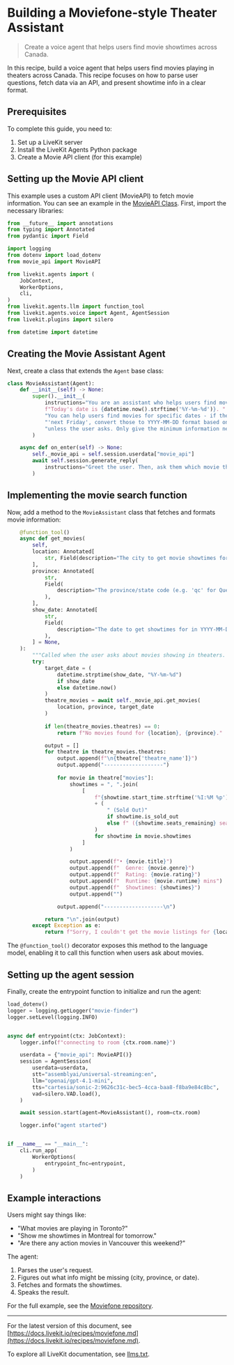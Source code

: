 # Building a Moviefone-style Theater Assistant

> Create a voice agent that helps users find movie showtimes across Canada.

In this recipe, build a voice agent that helps users find movies playing in theaters across Canada. This recipe focuses on how to parse user questions, fetch data via an API, and present showtime info in a clear format.

## Prerequisites

To complete this guide, you need to:

1. Set up a LiveKit server
2. Install the LiveKit Agents Python package
3. Create a Movie API client (for this example)

## Setting up the Movie API client

This example uses a custom API client (MovieAPI) to fetch movie information. You can see an example in the [MovieAPI Class](https://github.com/ShayneP/Moviefone/blob/main/movie_api.py). First, import the necessary libraries:

```python
from __future__ import annotations
from typing import Annotated
from pydantic import Field

import logging
from dotenv import load_dotenv
from movie_api import MovieAPI

from livekit.agents import (
    JobContext,
    WorkerOptions,
    cli,
)
from livekit.agents.llm import function_tool
from livekit.agents.voice import Agent, AgentSession
from livekit.plugins import silero

from datetime import datetime

```

## Creating the Movie Assistant Agent

Next, create a class that extends the `Agent` base class:

```python
class MovieAssistant(Agent):
    def __init__(self) -> None:
        super().__init__(
            instructions="You are an assistant who helps users find movies showing in Canada. "
            f"Today's date is {datetime.now().strftime('%Y-%m-%d')}. "
            "You can help users find movies for specific dates - if they use relative terms like 'tomorrow' or "
            "'next Friday', convert those to YYYY-MM-DD format based on today's date. Don't check anything "
            "unless the user asks. Only give the minimum information needed to answer the question the user asks.",
        )

    async def on_enter(self) -> None:
        self._movie_api = self.session.userdata["movie_api"]
        await self.session.generate_reply(
            instructions="Greet the user. Then, ask them which movie they'd like to see and which city and province they're in."
        )

```

## Implementing the movie search function

Now, add a method to the `MovieAssistant` class that fetches and formats movie information:

```python
    @function_tool()
    async def get_movies(
        self,
        location: Annotated[
            str, Field(description="The city to get movie showtimes for")
        ],
        province: Annotated[
            str,
            Field(
                description="The province/state code (e.g. 'qc' for Quebec, 'on' for Ontario)"
            ),
        ],
        show_date: Annotated[
            str,
            Field(
                description="The date to get showtimes for in YYYY-MM-DD format. If not provided, defaults to today."
            ),
        ] = None,
    ):
        """Called when the user asks about movies showing in theaters. Returns the movies showing in the specified location for the given date."""
        try:
            target_date = (
                datetime.strptime(show_date, "%Y-%m-%d")
                if show_date
                else datetime.now()
            )
            theatre_movies = await self._movie_api.get_movies(
                location, province, target_date
            )
            
            if len(theatre_movies.theatres) == 0:
                return f"No movies found for {location}, {province}."

            output = []
            for theatre in theatre_movies.theatres:
                output.append(f"\n{theatre['theatre_name']}")
                output.append("-------------------")
                
                for movie in theatre["movies"]:
                    showtimes = ", ".join(
                        [
                            f"{showtime.start_time.strftime('%I:%M %p').lstrip('0')}"
                            + (
                                " (Sold Out)"
                                if showtime.is_sold_out
                                else f" ({showtime.seats_remaining} seats)"
                            )
                            for showtime in movie.showtimes
                        ]
                    )

                    output.append(f"• {movie.title}")
                    output.append(f"  Genre: {movie.genre}")
                    output.append(f"  Rating: {movie.rating}")
                    output.append(f"  Runtime: {movie.runtime} mins")
                    output.append(f"  Showtimes: {showtimes}")
                    output.append("")

                output.append("-------------------\n")

            return "\n".join(output)
        except Exception as e:
            return f"Sorry, I couldn't get the movie listings for {location}. Please check the city and province/state names and try again."

```

The `@function_tool()` decorator exposes this method to the language model, enabling it to call this function when users ask about movies.

## Setting up the agent session

Finally, create the entrypoint function to initialize and run the agent:

```python
load_dotenv()
logger = logging.getLogger("movie-finder")
logger.setLevel(logging.INFO)


async def entrypoint(ctx: JobContext):
    logger.info(f"connecting to room {ctx.room.name}")

    userdata = {"movie_api": MovieAPI()}
    session = AgentSession(
        userdata=userdata,
        stt="assemblyai/universal-streaming:en",
        llm="openai/gpt-4.1-mini",
        tts="cartesia/sonic-2:9626c31c-bec5-4cca-baa8-f8ba9e84c8bc",
        vad=silero.VAD.load(),
    )

    await session.start(agent=MovieAssistant(), room=ctx.room)

    logger.info("agent started")


if __name__ == "__main__":
    cli.run_app(
        WorkerOptions(
            entrypoint_fnc=entrypoint,
        )
    )

```

## Example interactions

Users might say things like:

- "What movies are playing in Toronto?"
- "Show me showtimes in Montreal for tomorrow."
- "Are there any action movies in Vancouver this weekend?"

The agent:

1. Parses the user's request.
2. Figures out what info might be missing (city, province, or date).
3. Fetches and formats the showtimes.
4. Speaks the result.

For the full example, see the [Moviefone repository](https://github.com/ShayneP/Moviefone).

---


For the latest version of this document, see [https://docs.livekit.io/recipes/moviefone.md](https://docs.livekit.io/recipes/moviefone.md).

To explore all LiveKit documentation, see [llms.txt](https://docs.livekit.io/llms.txt).